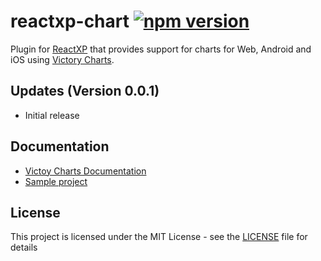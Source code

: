 # reactxp-chart [![npm version](https://img.shields.io/npm/v/reactxp-chart.svg?style=flat)](https://www.npmjs.com/package/reactxp-chart)
Plugin for [ReactXP](https://microsoft.github.io/reactxp/) that provides support for charts for Web, Android and iOS using [Victory Charts](https://github.com/FormidableLabs/victory-chart).

## Updates (Version 0.0.1)
* Initial release

## Documentation

* [Victoy Charts Documentation](http://formidable.com/open-source/victory/docs/)
* [Sample project](https://github.com/Fulanko/reactxp-chart/tree/master/samples/ChartTest)

## License
This project is licensed under the MIT License - see the [LICENSE](LICENSE) file for details
